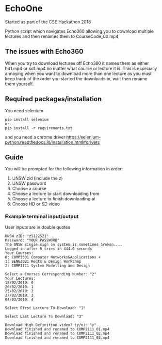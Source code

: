 # EchoOne
Started as part of the CSE Hackathon 2018

Python script which navigates Echo360 allowing you to download multiple lectures and then renames them to CourseCode\_00.mp4

## The issues with Echo360
When you try to download lectures off Echo360 it names them as either hd1.mp4 or sd1.mp4 no matter what course or lecture it is. This is especially annoying when you want to download more than one lecture as you must keep track of the order you started the downloads in, wait then rename them yourself.

## Required packages/installation
You need selenium
```
pip install selenium
or
pip install -r requirements.txt
```
and you need a chrome driver https://selenium-python.readthedocs.io/installation.html#drivers

## Guide
You will be prompted for the following information in order:
1. UNSW zid (include the z)
2. UNSW password
3. Choose a course
4. Choose a lecture to start downloading from
5. Choose a lecture to finish downloading at
6. Choose HD or SD video

### Example terminal input/output
User inputs are in double quotes


```
UNSW zID: "z5122521"
Password: "YOUR PASSWORD"
The UNSW single sign on system is sometimes broken....
Logged in after 5 tries in 444.0 seconds
Your Courses:
0: COMP3331 Computer Networks&Applications +
1: SENG2021 Reqts & Design Workshop
2: COMP2111 System Modelling and Design

Select a Courses Corresponding Number: "2"
Your Lectures:
18/02/2019: 0
20/02/2019: 1
25/02/2019: 2
27/02/2019: 3
04/03/2019: 4

Select First Lecture To Download: "1"

Select Last Lecture To Download: "3"

Download High Definition video? (y/n): "y"
Download finished and renamed to COMP2111_01.mp4
Download finished and renamed to COMP2111_02.mp4
Download finished and renamed to COMP2111_03.mp4
```
